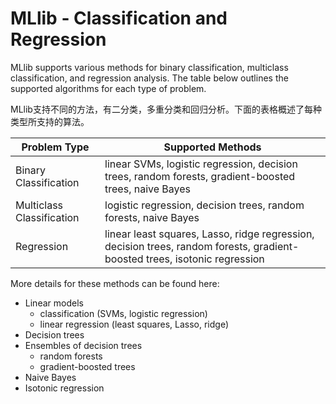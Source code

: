 # MLlib - Classification and Regression

MLlib supports various methods for binary classification, multiclass classification, and regression analysis. The table below outlines the supported algorithms for each type of problem.

MLlib支持不同的方法，有二分类，多重分类和回归分析。下面的表格概述了每种类型所支持的算法。

<table class="table">  <thead>    <tr><th>Problem Type</th><th>Supported Methods</th></tr>  </thead>  <tbody>    <tr>      <td>Binary Classification</td><td>linear SVMs, logistic regression, decision trees, random forests, gradient-boosted trees, naive Bayes</td>    </tr>    <tr>      <td>Multiclass Classification</td><td>logistic regression, decision trees, random forests, naive Bayes</td>    </tr>    <tr>      <td>Regression</td><td>linear least squares, Lasso, ridge regression, decision trees, random forests, gradient-boosted trees, isotonic regression</td>    </tr>  </tbody></table>

More details for these methods can be found here:

* Linear models
  - classification (SVMs, logistic regression)
  - linear regression (least squares, Lasso, ridge)
* Decision trees
* Ensembles of decision trees
  - random forests
  - gradient-boosted trees
* Naive Bayes
* Isotonic regression